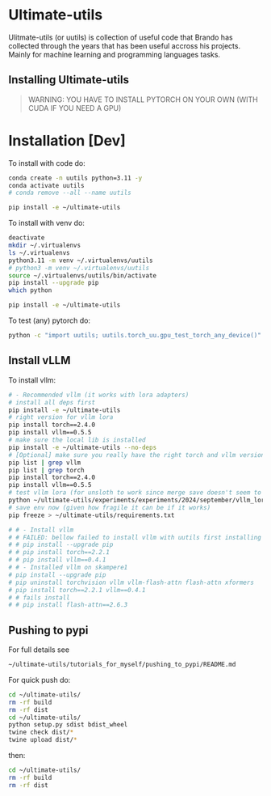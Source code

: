 # Ultimate-utils

Ulitmate-utils (or uutils) is collection of useful code that Brando has collected through the years that has been useful accross his projects.
Mainly for machine learning and programming languages tasks.

## Installing Ultimate-utils

> WARNING: YOU HAVE TO INSTALL PYTORCH ON YOUR OWN (WITH CUDA IF YOU NEED A GPU)

# Installation [Dev]

To install with code do: 
```bash
conda create -n uutils python=3.11 -y
conda activate uutils
# conda remove --all --name uutils

pip install -e ~/ultimate-utils
```

To install with venv do:
```bash
deactivate
mkdir ~/.virtualenvs
ls ~/.virtualenvs
python3.11 -m venv ~/.virtualenvs/uutils
# python3 -m venv ~/.virtualenvs/uutils
source ~/.virtualenvs/uutils/bin/activate
pip install --upgrade pip
which python

pip install -e ~/ultimate-utils
```

To test (any) pytorch do:
```bash
python -c "import uutils; uutils.torch_uu.gpu_test_torch_any_device()"
```

## Install vLLM

To install vllm:
```bash
# - Recommended vllm (it works with lora adapters)
# install all deps first
pip install -e ~/ultimate-utils
# right version for vllm lora 
pip install torch==2.4.0
pip install vllm==0.5.5 
# make sure the local lib is installed
pip install -e ~/ultimate-utils --no-deps
# [Optional] make sure you really have the right torch and vllm version
pip list | grep vllm
pip list | grep torch
pip install torch==2.4.0
pip install vllm==0.5.5 
# test vllm lora (for unsloth to work since merge save doesn't seem to work)
python ~/ultimate-utils/experiments/experiments/2024/september/vllm_lora_test.py
# save env now (given how fragile it can be if it works)
pip freeze > ~/ultimate-utils/requirements.txt

# # - Install vllm
# # FAILED: bellow failed to install vllm with uutils first installing it with default setup.py then 
# # pip install --upgrade pip
# # pip install torch==2.2.1
# # pip install vllm==0.4.1
# # - Installed vllm on skampere1
# pip install --upgrade pip
# pip uninstall torchvision vllm vllm-flash-attn flash-attn xformers
# pip install torch==2.2.1 vllm==0.4.1 
# # fails install
# # pip install flash-attn==2.6.3
```

## Pushing to pypi
For full details see
```bash
~/ultimate-utils/tutorials_for_myself/pushing_to_pypi/README.md
```
For quick push do:
```bash
cd ~/ultimate-utils/
rm -rf build
rm -rf dist
cd ~/ultimate-utils/
python setup.py sdist bdist_wheel
twine check dist/*
twine upload dist/*
```
then:
```bash
cd ~/ultimate-utils/
rm -rf build
rm -rf dist
```